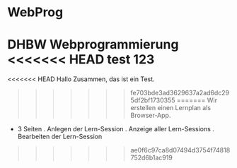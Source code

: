 # WebProg
DHBW Webprogrammierung
<<<<<<< HEAD
test 123
=======

<<<<<<< HEAD
Hallo Zusammen, das ist ein Test.
>>>>>>> fe703bde3ad3629637a2ad6dc295df2bf1730355
=======
Wir erstellen einen Lernplan als Browser-App.

- 3 Seiten
    . Anlegen der Lern-Session
    . Anzeige aller Lern-Sessions
    . Bearbeiten der Lern-Session
>>>>>>> ae0f6c97ca8d07494d3754f74818752d6b1ac919
